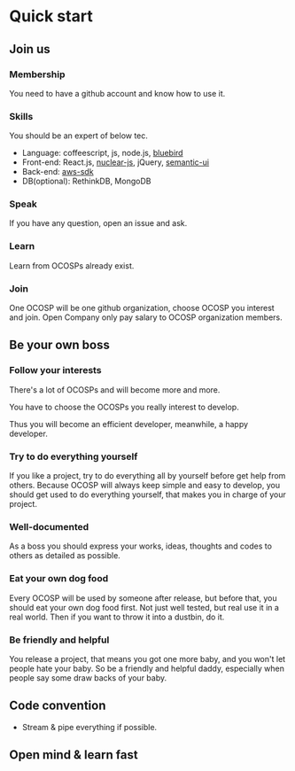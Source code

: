 # Quick start

## Join us

### Membership

You need to have a github account and know how to use it.

### Skills

You should be an expert of below tec.

- Language: coffeescript, js, node.js, [bluebird](https://github.com/petkaantonov/bluebird)
- Front-end: React.js, [nuclear-js](https://github.com/optimizely/nuclear-js), jQuery, [semantic-ui](http://semantic-ui.com/)
- Back-end: [aws-sdk](https://github.com/aws/aws-sdk-js)
- DB(optional): RethinkDB, MongoDB

### Speak

If you have any question, open an issue and ask.

### Learn

Learn from OCOSPs already exist.

### Join

One OCOSP will be one github organization, choose OCOSP you interest and join.
Open Company only pay salary to OCOSP organization members.

## Be your own boss

### Follow your interests

There's a lot of OCOSPs and will become more and more.

You have to choose the OCOSPs you really interest to develop.

Thus you will become an efficient developer, meanwhile, a happy developer.

### Try to do everything yourself

If you like a project, try to do everything all by yourself before get help from others.
Because OCOSP will always keep simple and easy to develop, you should get used to do everything yourself, that makes you in charge of your project.

### Well-documented

As a boss you should express your works, ideas, thoughts and codes to others as detailed as possible.

### Eat your own dog food

Every OCOSP will be used by someone after release, but before that, you should eat your own dog food first.
Not just well tested, but real use it in a real world.
Then if you want to throw it into a dustbin, do it.

### Be friendly and helpful

You release a project, that means you got one more baby, and you won't let people hate your baby.
So be a friendly and helpful daddy, especially when people say some draw backs of your baby.

## Code convention

- Stream & pipe everything if possible.

## Open mind & learn fast

